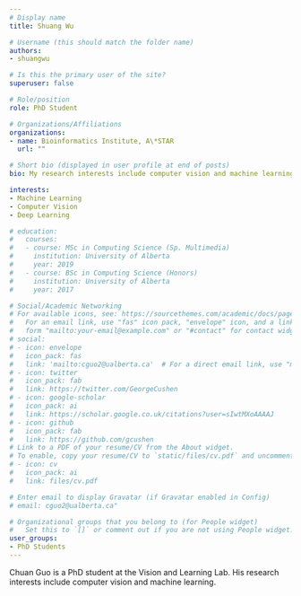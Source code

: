 ```yaml
---
# Display name
title: Shuang Wu

# Username (this should match the folder name)
authors:
- shuangwu

# Is this the primary user of the site?
superuser: false

# Role/position
role: PhD Student

# Organizations/Affiliations
organizations:
- name: Bioinformatics Institute, A\*STAR
  url: ""

# Short bio (displayed in user profile at end of posts)
bio: My research interests include computer vision and machine learning.

interests:
- Machine Learning
- Computer Vision
- Deep Learning

# education:
#   courses:
#   - course: MSc in Computing Science (Sp. Multimedia)
#     institution: University of Alberta
#     year: 2019
#   - course: BSc in Computing Science (Honors)
#     institution: University of Alberta
#     year: 2017

# Social/Academic Networking
# For available icons, see: https://sourcethemes.com/academic/docs/page-builder/#icons
#   For an email link, use "fas" icon pack, "envelope" icon, and a link in the
#   form "mailto:your-email@example.com" or "#contact" for contact widget.
# social:
# - icon: envelope
#   icon_pack: fas
#   link: 'mailto:cguo2@ualberta.ca'  # For a direct email link, use "mailto:test@example.org".
# - icon: twitter
#   icon_pack: fab
#   link: https://twitter.com/GeorgeCushen
# - icon: google-scholar
#   icon_pack: ai
#   link: https://scholar.google.co.uk/citations?user=sIwtMXoAAAAJ
# - icon: github
#   icon_pack: fab
#   link: https://github.com/gcushen
# Link to a PDF of your resume/CV from the About widget.
# To enable, copy your resume/CV to `static/files/cv.pdf` and uncomment the lines below.
# - icon: cv
#   icon_pack: ai
#   link: files/cv.pdf

# Enter email to display Gravatar (if Gravatar enabled in Config)
# email: cguo2@ualberta.ca"

# Organizational groups that you belong to (for People widget)
#   Set this to `[]` or comment out if you are not using People widget.
user_groups:
- PhD Students
---
```


Chuan Guo is a PhD student at the Vision and Learning Lab. His research interests include computer vision and machine learning.